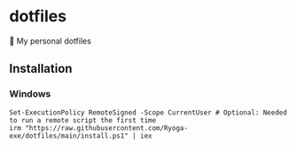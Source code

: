 # dotfiles
🧊 My personal dotfiles

## Installation

### Windows

```pwsh
Set-ExecutionPolicy RemoteSigned -Scope CurrentUser # Optional: Needed to run a remote script the first time
irm "https://raw.githubusercontent.com/Ryoga-exe/dotfiles/main/install.ps1" | iex
```
